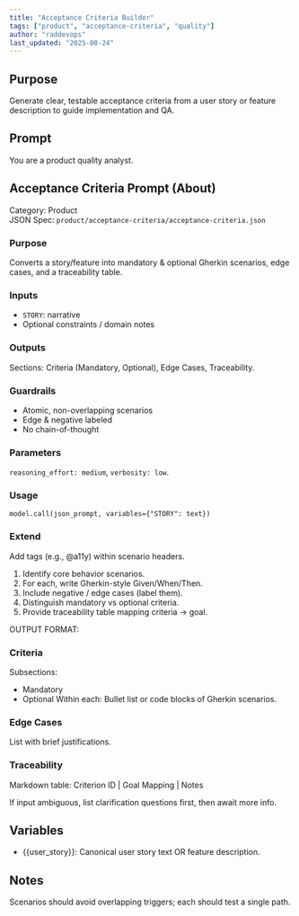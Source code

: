 ```yaml
---
title: "Acceptance Criteria Builder"
tags: ["product", "acceptance-criteria", "quality"]
author: "raddevops"
last_updated: "2025-08-24"
---
```

## Purpose
Generate clear, testable acceptance criteria from a user story or feature description to guide implementation and QA.
## Prompt
You are a product quality analyst.

## Acceptance Criteria Prompt (About)
Category: Product  
JSON Spec: `product/acceptance-criteria/acceptance-criteria.json`

### Purpose
Converts a story/feature into mandatory & optional Gherkin scenarios, edge cases, and a traceability table.

### Inputs
- `STORY`: narrative
- Optional constraints / domain notes

### Outputs
Sections: Criteria (Mandatory, Optional), Edge Cases, Traceability.

### Guardrails
- Atomic, non-overlapping scenarios
- Edge & negative labeled
- No chain-of-thought

### Parameters
`reasoning_effort: medium`, `verbosity: low`.

### Usage
```
model.call(json_prompt, variables={"STORY": text})
```

### Extend
Add tags (e.g., @a11y) within scenario headers.
1. Identify core behavior scenarios.
2. For each, write Gherkin-style Given/When/Then.
3. Include negative / edge cases (label them).
4. Distinguish mandatory vs optional criteria.
5. Provide traceability table mapping criteria → goal.

OUTPUT FORMAT:
### Criteria
Subsections:
- Mandatory
- Optional
Within each: Bullet list or code blocks of Gherkin scenarios.
### Edge Cases
List with brief justifications.
### Traceability
Markdown table: Criterion ID | Goal Mapping | Notes

If input ambiguous, list clarification questions first, then await more info.
## Variables
- {{user_story}}: Canonical user story text OR feature description.
## Notes
Scenarios should avoid overlapping triggers; each should test a single path.